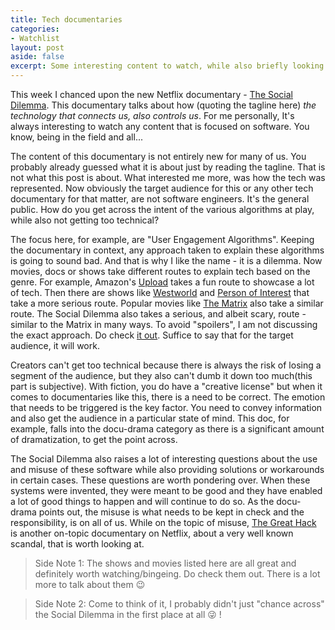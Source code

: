 ```yaml
---
title: Tech documentaries
categories:
- Watchlist
layout: post
aside: false
excerpt: Some interesting content to watch, while also briefly looking at how tech is represented and why that approach is taken.
---
```

This week I chanced upon the new Netflix documentary - [The Social Dilemma](https://www.netflix.com/in/title/81254224). This documentary talks about how (quoting the tagline here) _the technology that connects us, also controls us_. For me personally, It's always interesting to watch any content that is focused on software. You know, being in the field and all...

The content of this documentary is not entirely new for many of us. You probably already guessed what it is about just by reading the tagline. That is not what this post is about. What interested me more, was how the tech was represented. Now obviously the target audience for this or any other tech documentary for that matter, are not software engineers. It's the general public. How do you get across the intent of the various algorithms at play, while also not getting too technical?

The focus here, for example, are "User Engagement Algorithms". Keeping the documentary in context, any approach taken to explain these algorithms is going to sound bad. And that is why I like the name - it is a dilemma. Now movies, docs or shows take different routes to explain tech based on the genre. For example, Amazon's [Upload](https://www.primevideo.com/region/eu/detail/Upload/0NQ1QFP6B4R6TM8O2590IV5716) takes a fun route to showcase a lot of tech. Then there are shows like [Westworld](https://www.hbo.com/westworld) and [Person of Interest](https://www.imdb.com/title/tt1839578/) that take a more serious route. Popular movies like [The Matrix](https://www.imdb.com/title/tt0133093/) also take a similar route. The Social Dilemma also takes a serious, and albeit scary, route - similar to the Matrix in many ways. To avoid "spoilers", I am not discussing the exact approach. Do check [it out](https://www.netflix.com/in/title/81254224). Suffice to say that for the target audience, it will work.

Creators can't get too technical because there is always the risk of losing a segment of the audience, but they also can't dumb it down too much(this part is subjective). With fiction, you do have a "creative license" but when it comes to documentaries like this, there is a need to be correct. The emotion that needs to be triggered is the key factor. You need to convey information and also get the audience in a particular state of mind. This doc, for example, falls into the docu-drama category as there is a significant amount of dramatization, to get the point across.

The Social Dilemma also raises a lot of interesting questions about the use and misuse of these software while also providing solutions or workarounds in certain cases. These questions are worth pondering over. When these systems were invented, they were meant to be good and they have enabled a lot of good things to happen and will continue to do so. As the docu-drama points out, the misuse is what needs to be kept in check and the responsibility, is on all of us. While on the topic of misuse, [The Great Hack](https://www.netflix.com/in/title/80117542) is another on-topic documentary on Netflix, about a very well known scandal, that is worth looking at.

> Side Note 1: The shows and movies listed here are all great and definitely worth watching/bingeing. Do check them out. There is a lot more to talk about them :wink:

> Side Note 2: Come to think of it, I probably didn't just "chance across" the Social Dilemma in the first place at all :stuck_out_tongue_winking_eye: !
